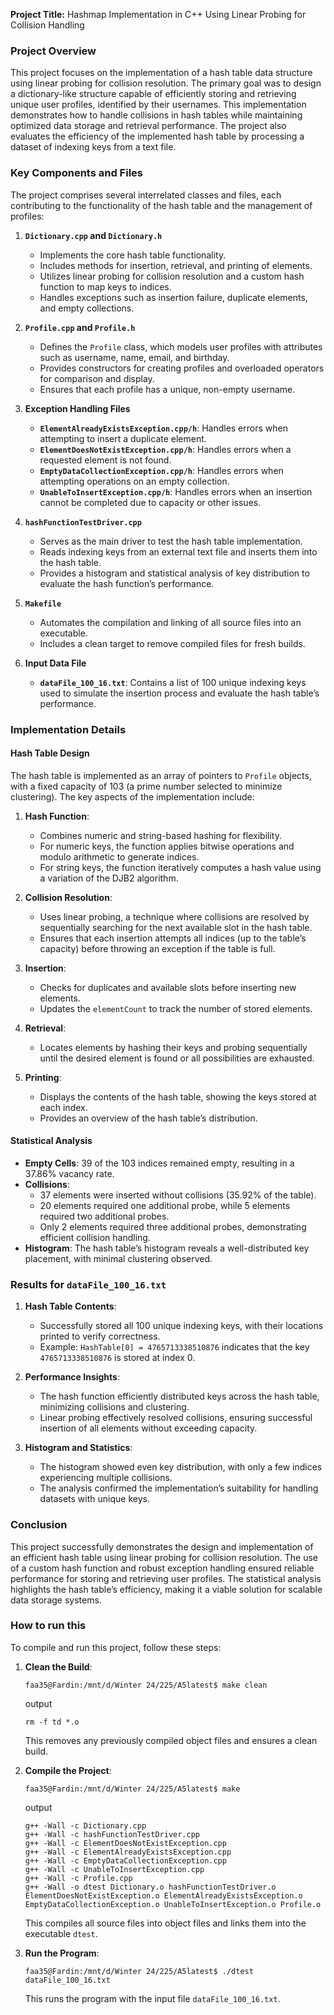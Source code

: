 **Project Title:** Hashmap Implementation in C++ Using Linear Probing for Collision Handling

### **Project Overview**
This project focuses on the implementation of a hash table data structure using linear probing for collision resolution. The primary goal was to design a dictionary-like structure capable of efficiently storing and retrieving unique user profiles, identified by their usernames. This implementation demonstrates how to handle collisions in hash tables while maintaining optimized data storage and retrieval performance. The project also evaluates the efficiency of the implemented hash table by processing a dataset of indexing keys from a text file.

### **Key Components and Files**
The project comprises several interrelated classes and files, each contributing to the functionality of the hash table and the management of profiles:

1. **`Dictionary.cpp` and `Dictionary.h`**
   - Implements the core hash table functionality.
   - Includes methods for insertion, retrieval, and printing of elements.
   - Utilizes linear probing for collision resolution and a custom hash function to map keys to indices.
   - Handles exceptions such as insertion failure, duplicate elements, and empty collections.

2. **`Profile.cpp` and `Profile.h`**
   - Defines the `Profile` class, which models user profiles with attributes such as username, name, email, and birthday.
   - Provides constructors for creating profiles and overloaded operators for comparison and display.
   - Ensures that each profile has a unique, non-empty username.

3. **Exception Handling Files**
   - **`ElementAlreadyExistsException.cpp/h`**: Handles errors when attempting to insert a duplicate element.
   - **`ElementDoesNotExistException.cpp/h`**: Handles errors when a requested element is not found.
   - **`EmptyDataCollectionException.cpp/h`**: Handles errors when attempting operations on an empty collection.
   - **`UnableToInsertException.cpp/h`**: Handles errors when an insertion cannot be completed due to capacity or other issues.

4. **`hashFunctionTestDriver.cpp`**
   - Serves as the main driver to test the hash table implementation.
   - Reads indexing keys from an external text file and inserts them into the hash table.
   - Provides a histogram and statistical analysis of key distribution to evaluate the hash function’s performance.

5. **`Makefile`**
   - Automates the compilation and linking of all source files into an executable.
   - Includes a clean target to remove compiled files for fresh builds.

6. **Input Data File**
   - **`dataFile_100_16.txt`**: Contains a list of 100 unique indexing keys used to simulate the insertion process and evaluate the hash table’s performance.

### **Implementation Details**

#### **Hash Table Design**
The hash table is implemented as an array of pointers to `Profile` objects, with a fixed capacity of 103 (a prime number selected to minimize clustering). The key aspects of the implementation include:

1. **Hash Function**:
   - Combines numeric and string-based hashing for flexibility.
   - For numeric keys, the function applies bitwise operations and modulo arithmetic to generate indices.
   - For string keys, the function iteratively computes a hash value using a variation of the DJB2 algorithm.

2. **Collision Resolution**:
   - Uses linear probing, a technique where collisions are resolved by sequentially searching for the next available slot in the hash table.
   - Ensures that each insertion attempts all indices (up to the table’s capacity) before throwing an exception if the table is full.

3. **Insertion**:
   - Checks for duplicates and available slots before inserting new elements.
   - Updates the `elementCount` to track the number of stored elements.

4. **Retrieval**:
   - Locates elements by hashing their keys and probing sequentially until the desired element is found or all possibilities are exhausted.

5. **Printing**:
   - Displays the contents of the hash table, showing the keys stored at each index.
   - Provides an overview of the hash table’s distribution.

#### **Statistical Analysis**
- **Empty Cells**: 39 of the 103 indices remained empty, resulting in a 37.86% vacancy rate.
- **Collisions**:
   - 37 elements were inserted without collisions (35.92% of the table).
   - 20 elements required one additional probe, while 5 elements required two additional probes.
   - Only 2 elements required three additional probes, demonstrating efficient collision handling.
- **Histogram**: The hash table’s histogram reveals a well-distributed key placement, with minimal clustering observed.

### **Results for `dataFile_100_16.txt`**
1. **Hash Table Contents**:
   - Successfully stored all 100 unique indexing keys, with their locations printed to verify correctness.
   - Example: `HashTable[0] = 4765713338510876` indicates that the key `4765713338510876` is stored at index 0.

2. **Performance Insights**:
   - The hash function efficiently distributed keys across the hash table, minimizing collisions and clustering.
   - Linear probing effectively resolved collisions, ensuring successful insertion of all elements without exceeding capacity.

3. **Histogram and Statistics**:
   - The histogram showed even key distribution, with only a few indices experiencing multiple collisions.
   - The analysis confirmed the implementation’s suitability for handling datasets with unique keys.

### **Conclusion**
This project successfully demonstrates the design and implementation of an efficient hash table using linear probing for collision resolution. The use of a custom hash function and robust exception handling ensured reliable performance for storing and retrieving user profiles. The statistical analysis highlights the hash table’s efficiency, making it a viable solution for scalable data storage systems.

### **How to run this**


To compile and run this project, follow these steps:

1. **Clean the Build**:

   ```
   faa35@Fardin:/mnt/d/Winter 24/225/A5latest$ make clean
   ```
   output
   ```
   rm -f td *.o
   ```

   This removes any previously compiled object files and ensures a clean build.

2. **Compile the Project**:

   ```
   faa35@Fardin:/mnt/d/Winter 24/225/A5latest$ make
   ```
   output
   ```
   g++ -Wall -c Dictionary.cpp
   g++ -Wall -c hashFunctionTestDriver.cpp 
   g++ -Wall -c ElementDoesNotExistException.cpp
   g++ -Wall -c ElementAlreadyExistsException.cpp
   g++ -Wall -c EmptyDataCollectionException.cpp
   g++ -Wall -c UnableToInsertException.cpp
   g++ -Wall -c Profile.cpp
   g++ -Wall -o dtest Dictionary.o hashFunctionTestDriver.o ElementDoesNotExistException.o ElementAlreadyExistsException.o EmptyDataCollectionException.o UnableToInsertException.o Profile.o
   ```

   This compiles all source files into object files and links them into the executable `dtest`.

4. **Run the Program**:

   ```
   faa35@Fardin:/mnt/d/Winter 24/225/A5latest$ ./dtest dataFile_100_16.txt
   ```

   This runs the program with the input file `dataFile_100_16.txt`.



###


